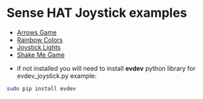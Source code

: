 # Sense HAT Joystick examples

- [Arrows Game](arrows_game.py)
- [Rainbow Colors](rainbow.py)
- [Joystick Lights](evdev_joystick.py)
- [Shake Me Game](shake_me.py)


* if not installed you will need to install **evdev** python library for evdev_joystick.py example:

```bash
sudo pip install evdev
```
